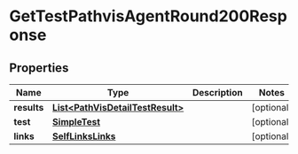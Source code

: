 

# GetTestPathvisAgentRound200Response


## Properties

| Name | Type | Description | Notes |
|------------ | ------------- | ------------- | -------------|
|**results** | [**List&lt;PathVisDetailTestResult&gt;**](PathVisDetailTestResult.md) |  |  [optional] |
|**test** | [**SimpleTest**](SimpleTest.md) |  |  [optional] |
|**links** | [**SelfLinksLinks**](SelfLinksLinks.md) |  |  [optional] |



